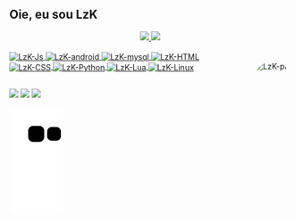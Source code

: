 ## Oie, eu sou LzK
<div align="center">
  <a href="https://github.com/001zk">
  <img height="130em" src="https://github-readme-stats.vercel.app/api?username=001zk&show_icons=true&theme=synthwave&include_all_commits=true&count_private=true"/>
  <img height="130em" src="https://github-readme-stats.vercel.app/api/top-langs/?username=001zk&layout=compact&langs_count=7&theme=synthwave"/>
</div>
<div style="display: inline_block"><br>
  

  <img align="center" alt="LzK-Js" height="32" width="130" src="https://img.shields.io/badge/JavaScript-323330?style=for-the-badge&logo=javascript&logoColor=F7DF1E">
  <img align="center" alt="LzK-android" height="32" width="130" src="https://img.shields.io/badge/Android-3DDC84?style=for-the-badge&logo=android&logoColor=white">
  <img align="center" alt="LzK-mysql" height="32" width="130" src="https://img.shields.io/badge/MySQL-005C84?style=for-the-badge&logo=mysql&logoColor=white">
  <img align="center" alt="LzK-HTML" height="32" width="130" src="https://img.shields.io/badge/HTML5-E34F26?style=for-the-badge&logo=html5&logoColor=white">
  <div/>
  <img align="center" alt="LzK-CSS" height="32" width="130" src="https://img.shields.io/badge/CSS3-1572B6?style=for-the-badge&logo=css3&logoColor=white">
  <img align="center" alt="LzK-Python" height="32" width="130" src="https://img.shields.io/badge/Python-FFD43B?style=for-the-badge&logo=python&logoColor=blue">
  <img align="center" alt="LzK-Lua" height="32" width="130" src="https://img.shields.io/badge/Lua-FFFFFF?style=for-the-badge&logo=Lua&logoColor=blue">
  <img align="center" alt="LzK-Linux" height="32" width="130" src="https://img.shields.io/badge/Linux-FCC624?style=for-the-badge&logo=linux&logoColor=black">
  
 <img align="right" alt="LzK-pic" height="100" style="border-radius:50px;" src="https://cdn.discordapp.com/attachments/854597857390231574/957490480583704616/e2bdc49223e075dd7ddf810756b119ad.jpg">
  </div>
  
  ##
 
<div> 
  <a href="https://instagram.com/lzk001?utm_medium=copy_link/" target="_blank"><img src="https://img.shields.io/badge/-Instagram-%23E4405F?style=for-the-badge&logo=instagram&logoColor=white" target="_blank"></a>
 <a href="https://discord.gg/T9nNYbS32E" target="_blank"><img src="https://img.shields.io/badge/Discord-7289DA?style=for-the-badge&logo=discord&logoColor=white" target="_blank"></a> 
  <a href = "mailto:Luizgustavobarros32@gmail.com"><img src="https://img.shields.io/badge/-Gmail-%23333?style=for-the-badge&logo=gmail&logoColor=white" target="_blank"></a>

 
 
  ![Snake animation](https://github.com/rafaballerini/rafaballerini/blob/output/github-contribution-grid-snake.svg)

</div>
